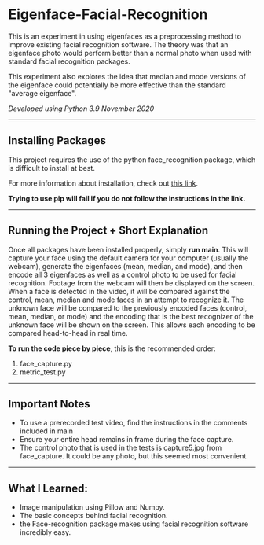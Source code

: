 # Eigenface-Facial-Recognition
This is an experiment in using eigenfaces as a preprocessing method to improve existing facial recognition software. The theory was that an eigenface photo would perform better than a normal photo when used with standard facial recognition packages.

This experiment also explores the idea that median and mode versions of the eigenface could potentially be more effective than the standard "average eigenface".

*Developed using Python 3.9*
*November 2020*
___

## Installing Packages
This project requires the use of the python face_recognition package, which is difficult to install at best.

For more information about installation, check out [this link](https://pypi.org/project/face-recognition/).

**Trying to use pip will fail if you do not follow the instructions in the link.**

___

## Running the Project + Short Explanation
Once all packages have been installed properly, simply **run main**. This will capture your face using the default camera for your computer (usually the webcam), generate the eigenfaces (mean, median, and mode), and then encode all 3 eigenfaces as well as a control photo to be used for facial recognition. Footage from the webcam will then be displayed on the screen. When a face is detected in the video, it will be compared against the control, mean, median and mode faces in an attempt to recognize it. The unknown face will be compared to the previously encoded faces (control, mean, median, or mode) and the encoding that is the best recognizer of the unknown face will be shown on the screen. This allows each encoding to be compared head-to-head in real time.

**To run the code piece by piece**, this is the recommended order:
1. face_capture.py
2. metric_test.py

___

## Important Notes
+ To use a prerecorded test video, find the instructions in the comments included in main
+ Ensure your entire head remains in frame during the face capture.
+ The control photo that is used in the tests is capture5.jpg from face_capture. It could be any photo, but this seemed most convenient.

___

## What I Learned:
+ Image manipulation using Pillow and Numpy.
+ The basic concepts behind facial recognition.
+ the Face-recognition package makes using facial recognition software incredibly easy.
